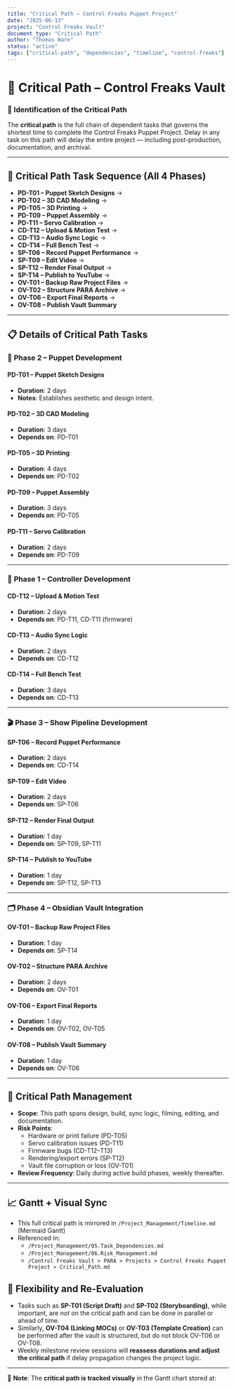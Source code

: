 ```yaml
---
title: "Critical Path – Control Freaks Puppet Project"
date: "2025-06-13"
project: "Control Freaks Vault"
document_type: "Critical Path"
author: "Thomas Ware"
status: "active"
tags: ["critical-path", "dependencies", "timeline", "control-freaks"]
---
```


# 🚨 Critical Path – Control Freaks Vault

### 🧭 Identification of the Critical Path

The **critical path** is the full chain of dependent tasks that governs the shortest time to complete the Control Freaks Puppet Project. Delay in any task on this path will delay the entire project — including post-production, documentation, and archival.

---

## 🔗 Critical Path Task Sequence (All 4 Phases)

- **PD-T01 – Puppet Sketch Designs** →  
- **PD-T02 – 3D CAD Modeling** →  
- **PD-T05 – 3D Printing** →  
- **PD-T09 – Puppet Assembly** →  
- **PD-T11 – Servo Calibration** →  
- **CD-T12 – Upload & Motion Test** →  
- **CD-T13 – Audio Sync Logic** →  
- **CD-T14 – Full Bench Test** →  
- **SP-T06 – Record Puppet Performance** →  
- **SP-T09 – Edit Video** →  
- **SP-T12 – Render Final Output** →  
- **SP-T14 – Publish to YouTube** →  
- **OV-T01 – Backup Raw Project Files** →  
- **OV-T02 – Structure PARA Archive** →  
- **OV-T06 – Export Final Reports** →  
- **OV-T08 – Publish Vault Summary**

---

## 📋 Details of Critical Path Tasks

### 🔧 **Phase 2 – Puppet Development**

#### **PD-T01 – Puppet Sketch Designs**
- **Duration**: 2 days
- **Notes**: Establishes aesthetic and design intent.

#### **PD-T02 – 3D CAD Modeling**
- **Duration**: 3 days
- **Depends on**: PD-T01

#### **PD-T05 – 3D Printing**
- **Duration**: 4 days
- **Depends on**: PD-T02

#### **PD-T09 – Puppet Assembly**
- **Duration**: 3 days
- **Depends on**: PD-T05

#### **PD-T11 – Servo Calibration**
- **Duration**: 2 days
- **Depends on**: PD-T09

---

### 🔧 **Phase 1 – Controller Development**

#### **CD-T12 – Upload & Motion Test**
- **Duration**: 2 days
- **Depends on**: PD-T11, CD-T11 (firmware)

#### **CD-T13 – Audio Sync Logic**
- **Duration**: 2 days
- **Depends on**: CD-T12

#### **CD-T14 – Full Bench Test**
- **Duration**: 3 days
- **Depends on**: CD-T13

---

### 🎬 **Phase 3 – Show Pipeline Development**

#### **SP-T06 – Record Puppet Performance**
- **Duration**: 2 days
- **Depends on**: CD-T14

#### **SP-T09 – Edit Video**
- **Duration**: 2 days
- **Depends on**: SP-T06

#### **SP-T12 – Render Final Output**
- **Duration**: 1 day
- **Depends on**: SP-T09, SP-T11

#### **SP-T14 – Publish to YouTube**
- **Duration**: 1 day
- **Depends on**: SP-T12, SP-T13

---

### 🗂️ **Phase 4 – Obsidian Vault Integration**

#### **OV-T01 – Backup Raw Project Files**
- **Duration**: 1 day
- **Depends on**: SP-T14

#### **OV-T02 – Structure PARA Archive**
- **Duration**: 2 days
- **Depends on**: OV-T01

#### **OV-T06 – Export Final Reports**
- **Duration**: 1 day
- **Depends on**: OV-T02, OV-T05

#### **OV-T08 – Publish Vault Summary**
- **Duration**: 1 day
- **Depends on**: OV-T06

---

## 📌 Critical Path Management

- **Scope**: This path spans design, build, sync logic, filming, editing, and documentation.
- **Risk Points**:
  - Hardware or print failure (PD-T05)
  - Servo calibration issues (PD-T11)
  - Firmware bugs (CD-T12–T13)
  - Rendering/export errors (SP-T12)
  - Vault file corruption or loss (OV-T01)
- **Review Frequency**: Daily during active build phases, weekly thereafter.

---

## 📈 Gantt + Visual Sync

- This full critical path is mirrored in `/Project_Management/Timeline.md` (Mermaid Gantt)
- Referenced in:
  - `/Project_Management/05.Task_Dependencies.md`
  - `/Project_Management/06.Risk_Management.md`
  - `/Control Freaks Vault > PARA > Projects > Control Freaks Puppet Project > Critical_Path.md`



## 🔁 Flexibility and Re-Evaluation

- Tasks such as **SP-T01 (Script Draft)** and **SP-T02 (Storyboarding)**, while important, are *not* on the critical path and can be done in parallel or ahead of time.
- Similarly, **OV-T04 (Linking MOCs)** or **OV-T03 (Template Creation)** can be performed after the vault is structured, but do not block OV-T06 or OV-T08.
- Weekly milestone review sessions will **reassess durations and adjust the critical path** if delay propagation changes the project logic.

---

📁 **Note**: The **critical path is tracked visually** in the Gantt chart stored at:

